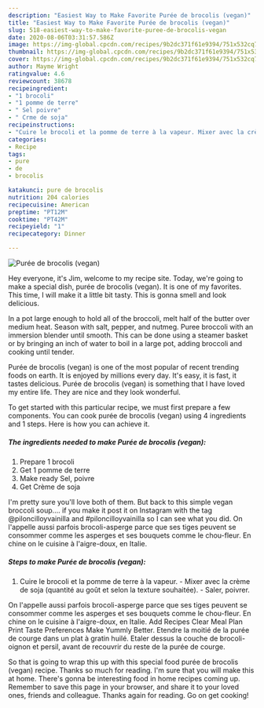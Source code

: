 ```yaml
---
description: "Easiest Way to Make Favorite Purée de brocolis (vegan)"
title: "Easiest Way to Make Favorite Purée de brocolis (vegan)"
slug: 518-easiest-way-to-make-favorite-puree-de-brocolis-vegan
date: 2020-08-06T03:31:57.586Z
image: https://img-global.cpcdn.com/recipes/9b2dc371f61e9394/751x532cq70/puree-de-brocolis-vegan-photo-principale-de-la-recette.jpg
thumbnail: https://img-global.cpcdn.com/recipes/9b2dc371f61e9394/751x532cq70/puree-de-brocolis-vegan-photo-principale-de-la-recette.jpg
cover: https://img-global.cpcdn.com/recipes/9b2dc371f61e9394/751x532cq70/puree-de-brocolis-vegan-photo-principale-de-la-recette.jpg
author: Mayme Wright
ratingvalue: 4.6
reviewcount: 38678
recipeingredient:
- "1 brocoli"
- "1 pomme de terre"
- " Sel poivre"
- " Crme de soja"
recipeinstructions:
- "Cuire le brocoli et la pomme de terre à la vapeur. Mixer avec la crème de soja (quantité au goût et selon la texture souhaitée). Saler, poivrer."
categories:
- Recipe
tags:
- pure
- de
- brocolis

katakunci: pure de brocolis 
nutrition: 204 calories
recipecuisine: American
preptime: "PT12M"
cooktime: "PT42M"
recipeyield: "1"
recipecategory: Dinner

---
```



![Purée de brocolis (vegan)](https://img-global.cpcdn.com/recipes/9b2dc371f61e9394/751x532cq70/puree-de-brocolis-vegan-photo-principale-de-la-recette.jpg)

Hey everyone, it's Jim, welcome to my recipe site. Today, we're going to make a special dish, purée de brocolis (vegan). It is one of my favorites. This time, I will make it a little bit tasty. This is gonna smell and look delicious.

In a pot large enough to hold all of the broccoli, melt half of the butter over medium heat. Season with salt, pepper, and nutmeg. Puree broccoli with an immersion blender until smooth. This can be done using a steamer basket or by bringing an inch of water to boil in a large pot, adding broccoli and cooking until tender.

Purée de brocolis (vegan) is one of the most popular of recent trending foods on earth. It is enjoyed by millions every day. It's easy, it is fast, it tastes delicious. Purée de brocolis (vegan) is something that I have loved my entire life. They are nice and they look wonderful.


To get started with this particular recipe, we must first prepare a few components. You can cook purée de brocolis (vegan) using 4 ingredients and 1 steps. Here is how you can achieve it.

<!--inarticleads1-->

##### The ingredients needed to make Purée de brocolis (vegan):

1. Prepare 1 brocoli
1. Get 1 pomme de terre
1. Make ready  Sel, poivre
1. Get  Crème de soja


I&#39;m pretty sure you&#39;ll love both of them. But back to this simple vegan broccoli soup…. if you make it post it on Instagram with the tag @piloncilloyvainilla and #piloncilloyvainilla so I can see what you did. On l&#39;appelle aussi parfois brocoli-asperge parce que ses tiges peuvent se consommer comme les asperges et ses bouquets comme le chou-fleur. En chine on le cuisine à l&#39;aigre-doux, en Italie. 

<!--inarticleads2-->

##### Steps to make Purée de brocolis (vegan):

1. Cuire le brocoli et la pomme de terre à la vapeur. - Mixer avec la crème de soja (quantité au goût et selon la texture souhaitée). - Saler, poivrer.


On l&#39;appelle aussi parfois brocoli-asperge parce que ses tiges peuvent se consommer comme les asperges et ses bouquets comme le chou-fleur. En chine on le cuisine à l&#39;aigre-doux, en Italie. Add Recipes Clear Meal Plan Print Taste Preferences Make Yummly Better. Etendre la moitié de la purée de courge dans un plat à gratin huilé. Etaler dessus la couche de brocoli-oignon et persil, avant de recouvrir du reste de la purée de courge. 

So that is going to wrap this up with this special food purée de brocolis (vegan) recipe. Thanks so much for reading. I'm sure that you will make this at home. There's gonna be interesting food in home recipes coming up. Remember to save this page in your browser, and share it to your loved ones, friends and colleague. Thanks again for reading. Go on get cooking!
